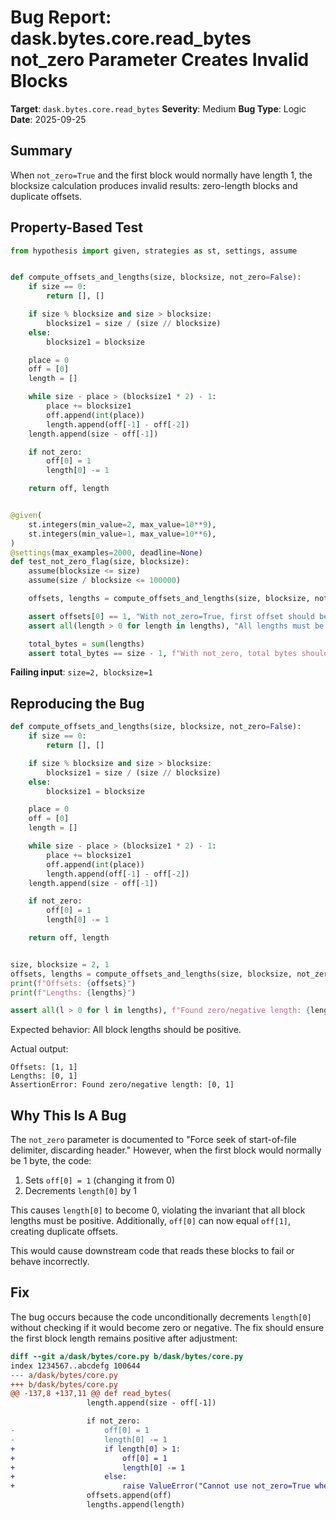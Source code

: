 # Bug Report: dask.bytes.core.read_bytes not_zero Parameter Creates Invalid Blocks

**Target**: `dask.bytes.core.read_bytes`
**Severity**: Medium
**Bug Type**: Logic
**Date**: 2025-09-25

## Summary

When `not_zero=True` and the first block would normally have length 1, the blocksize calculation produces invalid results: zero-length blocks and duplicate offsets.

## Property-Based Test

```python
from hypothesis import given, strategies as st, settings, assume


def compute_offsets_and_lengths(size, blocksize, not_zero=False):
    if size == 0:
        return [], []

    if size % blocksize and size > blocksize:
        blocksize1 = size / (size // blocksize)
    else:
        blocksize1 = blocksize

    place = 0
    off = [0]
    length = []

    while size - place > (blocksize1 * 2) - 1:
        place += blocksize1
        off.append(int(place))
        length.append(off[-1] - off[-2])
    length.append(size - off[-1])

    if not_zero:
        off[0] = 1
        length[0] -= 1

    return off, length


@given(
    st.integers(min_value=2, max_value=10**9),
    st.integers(min_value=1, max_value=10**6),
)
@settings(max_examples=2000, deadline=None)
def test_not_zero_flag(size, blocksize):
    assume(blocksize <= size)
    assume(size / blocksize <= 100000)

    offsets, lengths = compute_offsets_and_lengths(size, blocksize, not_zero=True)

    assert offsets[0] == 1, "With not_zero=True, first offset should be 1"
    assert all(length > 0 for length in lengths), "All lengths must be positive even with not_zero"

    total_bytes = sum(lengths)
    assert total_bytes == size - 1, f"With not_zero, total bytes should be {size - 1}, got {total_bytes}"
```

**Failing input**: `size=2, blocksize=1`

## Reproducing the Bug

```python
def compute_offsets_and_lengths(size, blocksize, not_zero=False):
    if size == 0:
        return [], []

    if size % blocksize and size > blocksize:
        blocksize1 = size / (size // blocksize)
    else:
        blocksize1 = blocksize

    place = 0
    off = [0]
    length = []

    while size - place > (blocksize1 * 2) - 1:
        place += blocksize1
        off.append(int(place))
        length.append(off[-1] - off[-2])
    length.append(size - off[-1])

    if not_zero:
        off[0] = 1
        length[0] -= 1

    return off, length


size, blocksize = 2, 1
offsets, lengths = compute_offsets_and_lengths(size, blocksize, not_zero=True)
print(f"Offsets: {offsets}")
print(f"Lengths: {lengths}")

assert all(l > 0 for l in lengths), f"Found zero/negative length: {lengths}"
```

Expected behavior: All block lengths should be positive.

Actual output:
```
Offsets: [1, 1]
Lengths: [0, 1]
AssertionError: Found zero/negative length: [0, 1]
```

## Why This Is A Bug

The `not_zero` parameter is documented to "Force seek of start-of-file delimiter, discarding header." However, when the first block would normally be 1 byte, the code:

1. Sets `off[0] = 1` (changing it from 0)
2. Decrements `length[0]` by 1

This causes `length[0]` to become 0, violating the invariant that all block lengths must be positive. Additionally, `off[0]` can now equal `off[1]`, creating duplicate offsets.

This would cause downstream code that reads these blocks to fail or behave incorrectly.

## Fix

The bug occurs because the code unconditionally decrements `length[0]` without checking if it would become zero or negative. The fix should ensure the first block length remains positive after adjustment:

```diff
diff --git a/dask/bytes/core.py b/dask/bytes/core.py
index 1234567..abcdefg 100644
--- a/dask/bytes/core.py
+++ b/dask/bytes/core.py
@@ -137,8 +137,11 @@ def read_bytes(
                 length.append(size - off[-1])

                 if not_zero:
-                    off[0] = 1
-                    length[0] -= 1
+                    if length[0] > 1:
+                        off[0] = 1
+                        length[0] -= 1
+                    else:
+                        raise ValueError("Cannot use not_zero=True when first block is 1 byte or less")
                 offsets.append(off)
                 lengths.append(length)
```